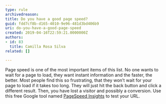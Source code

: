```yaml
---
type: rule
archivedreason: 
title: Do you have a good page speed?
guid: fdd7cf8b-d165-4010-9e96-481d3bd406b9
uri: do-you-have-a-good-page-speed
created: 2019-04-16T22:59:21.0000000Z
authors:
- id: 83
  title: Camilla Rosa Silva
related: []

---
```



Page speed is one of the most important items of this list. No one wants to wait for a page to load, they want instant information and the faster, the better. Most people find this so frustrating, that they won’t wait for your page to load if it takes too long. They will just hit the back button and click a different result. Then, you have lost a visitor and possibly a conversion. Use this free Google tool named <a href="https&#58;//developers.google.com/speed/pagespeed/insights/">PageSpeed Insights​</a> to test your URL.&#160;<br>
<br><excerpt class='endintro'></excerpt><br>
<p>​<br><br></p>


